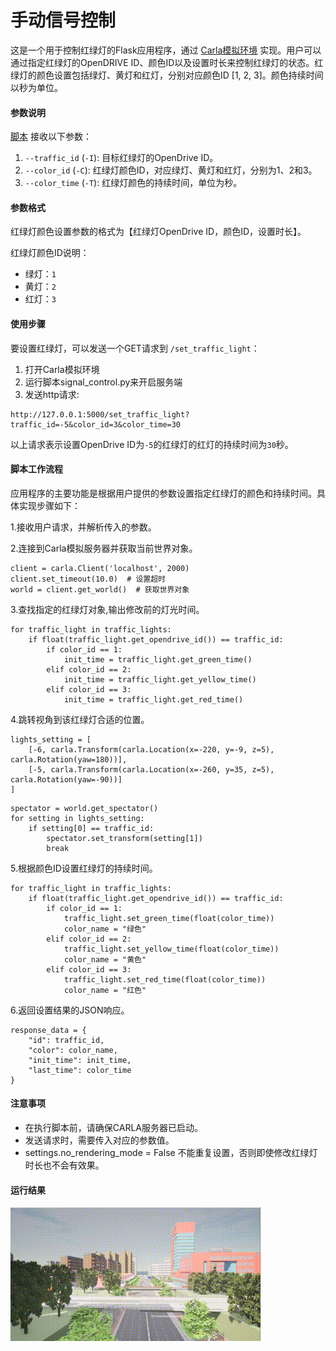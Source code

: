 # 手动信号控制

这是一个用于控制红绿灯的Flask应用程序，通过 [Carla模拟环境](https://pan.baidu.com/s/15T1hGoWJ70tVmsTX7-zcSw?pwd=hutb) 实现。用户可以通过指定红绿灯的OpenDRIVE ID、颜色ID以及设置时长来控制红绿灯的状态。红绿灯的颜色设置包括绿灯、黄灯和红灯，分别对应颜色ID [1, 2, 3]。颜色持续时间以秒为单位。

#### 参数说明

[脚本](https://github.com/OpenHUTB/carla_doc/blob/master/src/course/signal_control.py) 接收以下参数：
1. `--traffic_id` (`-I`): 目标红绿灯的OpenDrive ID。
2. `--color_id` (`-C`): 红绿灯颜色ID，对应绿灯、黄灯和红灯，分别为1、2和3。
3. `--color_time` (`-T`): 红绿灯颜色的持续时间，单位为秒。

#### 参数格式

红绿灯颜色设置参数的格式为【红绿灯OpenDrive ID，颜色ID，设置时长】。

红绿灯颜色ID说明：

- 绿灯：`1`
- 黄灯：`2`
- 红灯：`3`

#### 使用步骤

要设置红绿灯，可以发送一个GET请求到 `/set_traffic_light`：

1. 打开Carla模拟环境
2. 运行脚本signal_control.py来开启服务端
3. 发送http请求:

```
http://127.0.0.1:5000/set_traffic_light?traffic_id=-5&color_id=3&color_time=30
```

以上请求表示设置OpenDrive ID为`-5`的红绿灯的红灯的持续时间为`30`秒。

#### 脚本工作流程

应用程序的主要功能是根据用户提供的参数设置指定红绿灯的颜色和持续时间。具体实现步骤如下：

1.接收用户请求，并解析传入的参数。

2.连接到Carla模拟服务器并获取当前世界对象。

```
client = carla.Client('localhost', 2000)
client.set_timeout(10.0)  # 设置超时
world = client.get_world()  # 获取世界对象
```
3.查找指定的红绿灯对象,输出修改前的灯光时间。

```
for traffic_light in traffic_lights:
    if float(traffic_light.get_opendrive_id()) == traffic_id:
        if color_id == 1:
            init_time = traffic_light.get_green_time()
        elif color_id == 2:
            init_time = traffic_light.get_yellow_time()
        elif color_id == 3:
            init_time = traffic_light.get_red_time()
```
4.跳转视角到该红绿灯合适的位置。

```
lights_setting = [
    [-6, carla.Transform(carla.Location(x=-220, y=-9, z=5), carla.Rotation(yaw=180))],
    [-5, carla.Transform(carla.Location(x=-260, y=35, z=5), carla.Rotation(yaw=-90))]
]
```

```
spectator = world.get_spectator()
for setting in lights_setting:
    if setting[0] == traffic_id:
        spectator.set_transform(setting[1])
        break
```
5.根据颜色ID设置红绿灯的持续时间。

```
for traffic_light in traffic_lights:
    if float(traffic_light.get_opendrive_id()) == traffic_id:
        if color_id == 1:
            traffic_light.set_green_time(float(color_time))
            color_name = "绿色"
        elif color_id == 2:
            traffic_light.set_yellow_time(float(color_time))
            color_name = "黄色"
        elif color_id == 3:
            traffic_light.set_red_time(float(color_time))
            color_name = "红色"
```
6.返回设置结果的JSON响应。

```
response_data = {
    "id": traffic_id,
    "color": color_name,
    "init_time": init_time,
    "last_time": color_time
}
```
#### 注意事项

- 在执行脚本前，请确保CARLA服务器已启动。
- 发送请求时，需要传入对应的参数值。
- settings.no_rendering_mode = False 不能重复设置，否则即使修改红绿灯时长也不会有效果。

#### 运行结果

![](../img/traffic_course_img/signal_control.gif)

